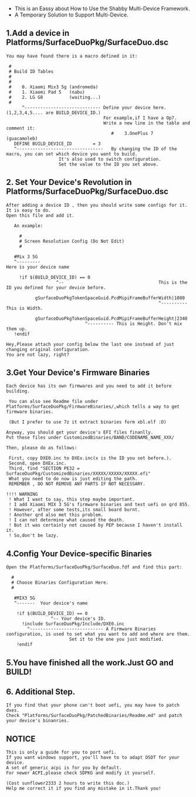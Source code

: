 * This is an Eassy about How to Use the Shabby Multi-Device Framework.
* A Temporary Solution to Support Multi-Device.

## 1.Add a device in Platforms/SurfaceDuoPkg/SurfaceDuo.dsc
	You may have found there is a macro defined in it:

	 #
	 # Build ID Tables
	 #
	 #
	 #    0. Xiaomi Mix3 5g (andromeda)
	 #    1. Xiaomi Pad 5   (nabu)
	 #    2. LG G8          (waiting...)
	 #
	      ^----------------------------- Define your device here. (1,2,3,4,5.... are BUILD_DEVICE_ID.)
	                                     For example,if I have a Op7.
	                                     Write a new line in the table and comment it:
	                                        #    3.OnePlus 7	(guacamoleb)
	   DEFINE BUILD_DEVICE_ID        = 3
	   ^---------------------------------   By changing the ID of the macro, you can set which device you want to build.
						It's also used to switch configuration.
						Set the value to the ID you set above.

	
## 2. Set Your Device's Revolution in Platforms/SurfaceDuoPkg/SurfaceDuo.dsc
	After adding a device ID , then you should write some configs for it.
	It is easy to do.
	Open this file and add it.

	   An example:

	     #
	     # Screen Resolution Config (Do Not Edit)
	     #

	   #Mix 3 5G
	   ^---------                                                         Here is your device name 
 
	     !if $(BUILD_DEVICE_ID) == 0 
				       ^--                                    This is the ID you defined for your device before.

	           gSurfaceDuoPkgTokenSpaceGuid.PcdMipiFrameBufferWidth|1080    
	                                                          ^---------- This is Width. 

	           gSurfaceDuoPkgTokenSpaceGuid.PcdMipiFrameBufferHeight|2340
								  ^---------- This is Height. Don't mix them up.
	   !endif

	Hey,Please attach your config below the last one instead of just changing original configuration.
	You are not lazy, right?


## 3.Get Your Device's Firmware Binaries

	Each device has its own firmwares and you need to add it before building.

	 You can also see Readme file under Platforms/SurfaceDuoPkg/FirmwareBinaries/,which tells a way to get firmware binaries.

	 (But I prefer to use 7z it extract binaries form xbl.elf :D)

	Anyway, you should get your device's EFI files finanlly.
	Put these files under CustomizedBinaries/BAND/CODENAME_NAME_XXX/

	Then, please do as follows:

	 First, copy DXE0.inc to DXEx.inc(x is the ID you set before.). 
	 Second, open DXEx.inc.
	 Third, find "SECTION PE32 = SurfaceDuoPkg/CustomizedBinaries/XXXXX/XXXXX/XXXXX.efi" 
	 What you need to do now is just editing the path.
	 REMEMBER , DO NOT REMOVE ANY PARTS IF NOT NECESSARY.

	!!!! WARNING
	 ! What I want to say, this step maybe important.
	 ! I add Xiaomi MIX 3 5G's firmware binaries and test uefi on qrd 855.
	 ! However, after some tests,its small board burnt.
	 ! Another qrd also met this problem.
	 ! I can not determine what caused the death.
	 ! But it was certainly not caused by PEP because I haven't install it.
	 ! So,don't be lazy.


## 4.Config Your Device-specific Binaries
 
	Open the Platforms/SurfaceDuoPkg/SurfaceDuo.fdf and find this part:

	  #
	  # Choose Binaries Configuration Here.
	  #

	   #MIX3 5G
	   ^-------  Your device's name

	    !if $(BUILD_DEVICE_ID) == 0
				     ^-- Your device's ID.
	      !include SurfaceDuoPkg/Include/DXE0.inc
			^---------------------------- A Firmware Binaries configuration, is used to set what you want to add and where are them.
							Set it to the one you just modified.
	    !endif

## 5.You have finished all the work.Just GO and BUILD!

## 6. Additional Step.
	If you find that your phone can't boot uefi, you may have to patch dxes.
	Check "Platforms/SurfaceDuoPkg/PatchedBinaries/Readme.md" and patch your device's binanries.

## NOTICE
	This is only a guide for you to port uefi.
	If you want windows support, you'll have to to adapt DSDT for your device.
	A set of generic acpi is for you by default.
	For newer ACPI,please check SDPKG and modify it yourself.

	(Cost sunflower2333 2 hours to write this doc.)
	Help me correct it if you find any mistake in it.Thank you!
